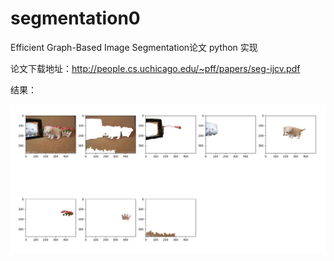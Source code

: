 # segmentation0
Efficient Graph-Based Image Segmentation论文 python 实现

论文下载地址：http://people.cs.uchicago.edu/~pff/papers/seg-ijcv.pdf

结果：
  
  ![result](https://github.com/zww520/segmentation0/blob/master/segmentation/result.png)
  
